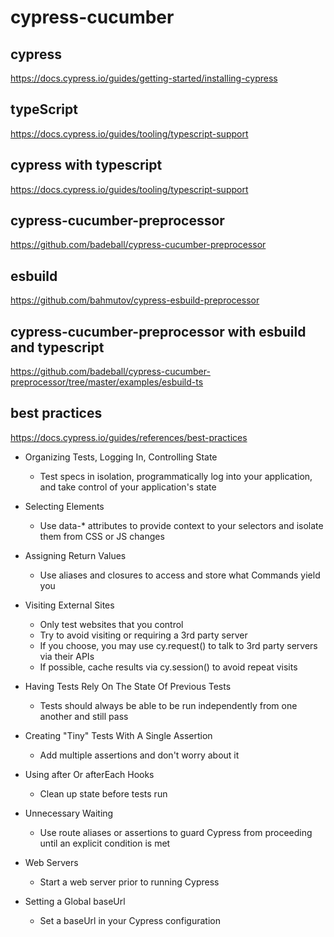 # cypress-cucumber

## cypress

<https://docs.cypress.io/guides/getting-started/installing-cypress>

## typeScript

<https://docs.cypress.io/guides/tooling/typescript-support>

## cypress with typescript

<https://docs.cypress.io/guides/tooling/typescript-support>

## cypress-cucumber-preprocessor

<https://github.com/badeball/cypress-cucumber-preprocessor>

## esbuild

<https://github.com/bahmutov/cypress-esbuild-preprocessor>

## cypress-cucumber-preprocessor with esbuild and typescript

<https://github.com/badeball/cypress-cucumber-preprocessor/tree/master/examples/esbuild-ts>

## best practices

<https://docs.cypress.io/guides/references/best-practices>

- Organizing Tests, Logging In, Controlling State

  - Test specs in isolation, programmatically log into your application, and take control of your application's state

- Selecting Elements

  - Use data-\* attributes to provide context to your selectors and isolate them from CSS or JS changes

- Assigning Return Values

  - Use aliases and closures to access and store what Commands yield you

- Visiting External Sites

  - Only test websites that you control
  - Try to avoid visiting or requiring a 3rd party server
  - If you choose, you may use cy.request() to talk to 3rd party servers via their APIs
  - If possible, cache results via cy.session() to avoid repeat visits

- Having Tests Rely On The State Of Previous Tests

  - Tests should always be able to be run independently from one another and still pass

- Creating "Tiny" Tests With A Single Assertion

  - Add multiple assertions and don't worry about it

- Using after Or afterEach Hooks

  - Clean up state before tests run

- Unnecessary Waiting

  - Use route aliases or assertions to guard Cypress from proceeding until an explicit condition is met

- Web Servers

  - Start a web server prior to running Cypress

- Setting a Global baseUrl

  - Set a baseUrl in your Cypress configuration
